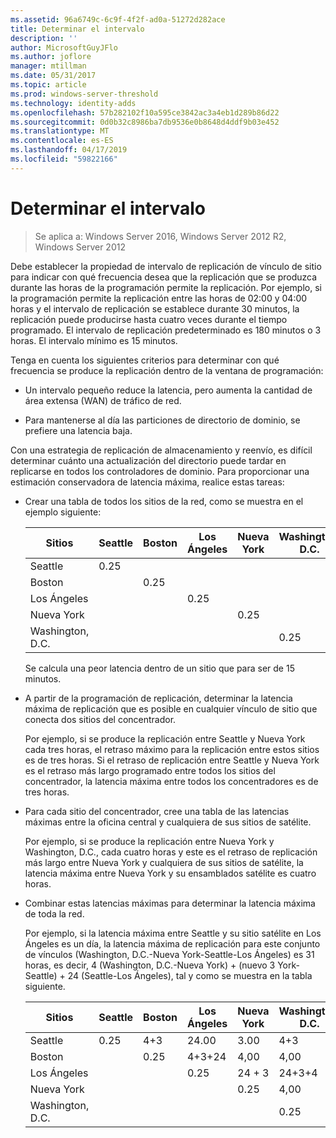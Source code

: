 ```yaml
---
ms.assetid: 96a6749c-6c9f-4f2f-ad0a-51272d282ace
title: Determinar el intervalo
description: ''
author: MicrosoftGuyJFlo
ms.author: joflore
manager: mtillman
ms.date: 05/31/2017
ms.topic: article
ms.prod: windows-server-threshold
ms.technology: identity-adds
ms.openlocfilehash: 57b282102f10a595ce3842ac3a4eb1d289b86d22
ms.sourcegitcommit: 0d0b32c8986ba7db9536e0b8648d4ddf9b03e452
ms.translationtype: MT
ms.contentlocale: es-ES
ms.lasthandoff: 04/17/2019
ms.locfileid: "59822166"
---
```

# <a name="determining-the-interval"></a>Determinar el intervalo

>Se aplica a: Windows Server 2016, Windows Server 2012 R2, Windows Server 2012

Debe establecer la propiedad de intervalo de replicación de vínculo de sitio para indicar con qué frecuencia desea que la replicación que se produzca durante las horas de la programación permite la replicación. Por ejemplo, si la programación permite la replicación entre las horas de 02:00 y 04:00 horas y el intervalo de replicación se establece durante 30 minutos, la replicación puede producirse hasta cuatro veces durante el tiempo programado. El intervalo de replicación predeterminado es 180 minutos o 3 horas. El intervalo mínimo es 15 minutos.  
  
Tenga en cuenta los siguientes criterios para determinar con qué frecuencia se produce la replicación dentro de la ventana de programación:  
  
-   Un intervalo pequeño reduce la latencia, pero aumenta la cantidad de área extensa (WAN) de tráfico de red.  
  
-   Para mantenerse al día las particiones de directorio de dominio, se prefiere una latencia baja.  
  
Con una estrategia de replicación de almacenamiento y reenvío, es difícil determinar cuánto una actualización del directorio puede tardar en replicarse en todos los controladores de dominio. Para proporcionar una estimación conservadora de latencia máxima, realice estas tareas:  
  
-   Crear una tabla de todos los sitios de la red, como se muestra en el ejemplo siguiente:  
  
    |Sitios|Seattle|Boston|Los Ángeles|Nueva York|Washington, D.C.|  
    |---------|-----------|----------|---------------|------------|--------------------|  
    |Seattle|0.25|||||  
    |Boston||0.25||||  
    |Los Ángeles|||0.25|||  
    |Nueva York||||0.25||  
    |Washington, D.C.|||||0.25|  
  
    Se calcula una peor latencia dentro de un sitio que para ser de 15 minutos.  
  
-   A partir de la programación de replicación, determinar la latencia máxima de replicación que es posible en cualquier vínculo de sitio que conecta dos sitios del concentrador.  
  
    Por ejemplo, si se produce la replicación entre Seattle y Nueva York cada tres horas, el retraso máximo para la replicación entre estos sitios es de tres horas. Si el retraso de replicación entre Seattle y Nueva York es el retraso más largo programado entre todos los sitios del concentrador, la latencia máxima entre todos los concentradores es de tres horas.  
  
-   Para cada sitio del concentrador, cree una tabla de las latencias máximas entre la oficina central y cualquiera de sus sitios de satélite.  
  
    Por ejemplo, si se produce la replicación entre Nueva York y Washington, D.C., cada cuatro horas y este es el retraso de replicación más largo entre Nueva York y cualquiera de sus sitios de satélite, la latencia máxima entre Nueva York y su ensamblados satélite es cuatro horas.  
  
-   Combinar estas latencias máximas para determinar la latencia máxima de toda la red.  
  
    Por ejemplo, si la latencia máxima entre Seattle y su sitio satélite en Los Ángeles es un día, la latencia máxima de replicación para este conjunto de vínculos (Washington, D.C.-Nueva York-Seattle-Los Ángeles) es 31 horas, es decir, 4 (Washington, D.C.-Nueva York) + (nuevo 3 York-Seattle) + 24 (Seattle-Los Ángeles), tal y como se muestra en la tabla siguiente.  
  
    |Sitios|Seattle|Boston|Los Ángeles|Nueva York|Washington, D.C.|  
    |---------|-----------|----------|---------------|------------|--------------------|  
    |Seattle|0.25|4+3|24.00|3.00|4+3|  
    |Boston||0.25|4+3+24|4,00|4,00|  
    |Los Ángeles|||0.25|24 + 3|24+3+4|  
    |Nueva York||||0.25|4,00|  
    |Washington, D.C.|||||0.25|  
  


